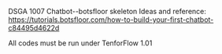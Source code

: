 DSGA 1007 Chatbot--botsfloor skeleton
Ideas and reference: https://tutorials.botsfloor.com/how-to-build-your-first-chatbot-c84495d4622d

All codes must be run under TenforFlow 1.01
